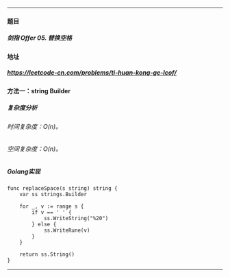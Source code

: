 ***
#### 题目
##### 剑指 Offer 05. 替换空格
#### 地址
##### https://leetcode-cn.com/problems/ti-huan-kong-ge-lcof/
#### 方法一：string Builder
##### 复杂度分析
###### 时间复杂度：O(n)。
###### 空间复杂度：O(n)。
##### Golang实现
    func replaceSpace(s string) string {
    	var ss strings.Builder
    
    	for _, v := range s {
    		if v == ' ' {
    			ss.WriteString("%20")
    		} else {
    			ss.WriteRune(v)
    		}
    	}
    
    	return ss.String()
    }
***